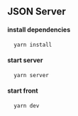 ## JSON Server

#### install dependencies
```shell
  yarn install
```

#### start server
```shell
  yarn server
```

#### start front
```shell
  yarn dev
```